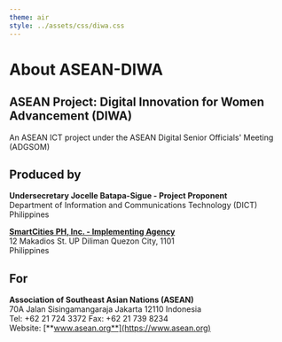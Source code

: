 ```yaml
---
theme: air
style: ../assets/css/diwa.css
---
```


#  About ASEAN-DIWA
## ASEAN Project: Digital Innovation for Women Advancement (DIWA)

An ASEAN ICT project under the ASEAN Digital Senior Officials' Meeting (ADGSOM)

## Produced by

**Undersecretary Jocelle Batapa-Sigue - Project Proponent**<br>
Department of Information and Communications Technology (DICT)<br>
Philippines

[**SmartCities PH, Inc. - Implementing Agency**](https://www.facebook.com/SmartCTorg/)<br>
12 Makadios St. UP Diliman Quezon City, 1101<br>
Philippines

## For
**Association of Southeast Asian Nations (ASEAN)**<br>
70A Jalan Sisingamangaraja Jakarta 12110 Indonesia<br>
Tel: +62 21 724 3372 Fax: +62 21 739 8234<br>
Website: [**www.asean.org**](https://www.asean.org)